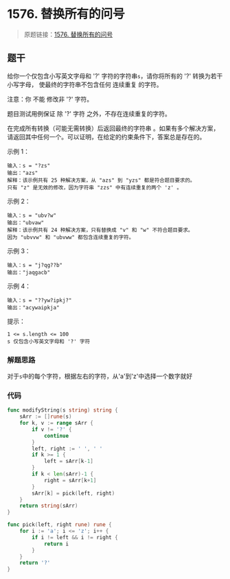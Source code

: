 # 1576. 替换所有的问号
> 原题链接：[1576. 替换所有的问号](https://leetcode-cn.com/problems/replace-all-s-to-avoid-consecutive-repeating-characters/)
## 题干
给你一个仅包含小写英文字母和 '?' 字符的字符串``s``，请你将所有的 '?' 转换为若干小写字母，
使最终的字符串不包含任何 连续重复 的字符。

注意：你 不能 修改非 '?' 字符。

题目测试用例保证 除 '?' 字符 之外，不存在连续重复的字符。

在完成所有转换（可能无需转换）后返回最终的字符串
。如果有多个解决方案，请返回其中任何一个。可以证明，在给定的约束条件下，答案总是存在的。



示例 1：
```
输入：s = "?zs"
输出："azs"
解释：该示例共有 25 种解决方案，从 "azs" 到 "yzs" 都是符合题目要求的。
只有 "z" 是无效的修改，因为字符串 "zzs" 中有连续重复的两个 'z' 。
```
示例 2：
```
输入：s = "ubv?w"
输出："ubvaw"
解释：该示例共有 24 种解决方案，只有替换成 "v" 和 "w" 不符合题目要求。
因为 "ubvvw" 和 "ubvww" 都包含连续重复的字符。
```
示例 3：
```
输入：s = "j?qg??b"
输出："jaqgacb"
```
示例 4：
```
输入：s = "??yw?ipkj?"
输出："acywaipkja"
```

提示：
```
1 <= s.length <= 100
s 仅包含小写英文字母和 '?' 字符
```

### 解题思路
对于``s``中的每个字符，根据左右的字符，从'a'到'z'中选择一个数字就好
### 代码
```go
func modifyString(s string) string {
	sArr := []rune(s)
	for k, v := range sArr {
		if v != '?' {
			continue
		}
		left, right := ' ', ' '
		if k >= 1 {
			left = sArr[k-1]
		}
		if k < len(sArr)-1 {
			right = sArr[k+1]
		}
		sArr[k] = pick(left, right)
	}
	return string(sArr)
}

func pick(left, right rune) rune {
	for i := 'a'; i <= 'z'; i++ {
		if i != left && i != right {
			return i
		}
	}
	return '?'
}
```
